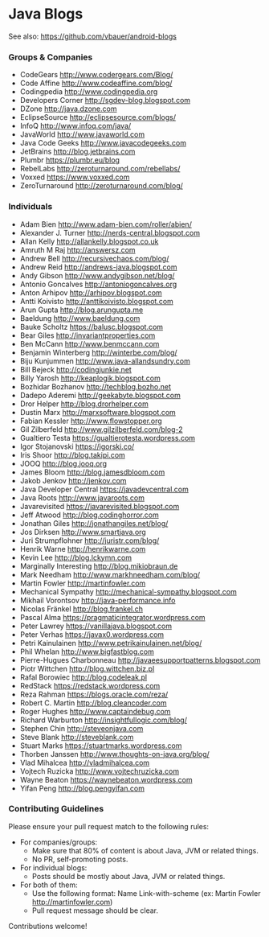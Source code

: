 # Java Blogs

See also: https://github.com/vbauer/android-blogs


### Groups & Companies

* CodeGears http://www.codergears.com/Blog/
* Code Affine http://www.codeaffine.com/blog/
* Codingpedia http://www.codingpedia.org
* Developers Corner http://sgdev-blog.blogspot.com
* DZone http://java.dzone.com
* EclipseSource http://eclipsesource.com/blogs/
* InfoQ http://www.infoq.com/java/
* JavaWorld http://www.javaworld.com
* Java Code Geeks http://www.javacodegeeks.com
* JetBrains http://blog.jetbrains.com
* Plumbr https://plumbr.eu/blog
* RebelLabs http://zeroturnaround.com/rebellabs/
* Voxxed https://www.voxxed.com
* ZeroTurnaround http://zeroturnaround.com/blog/


### Individuals

* Adam Bien http://www.adam-bien.com/roller/abien/
* Alexander J. Turner http://nerds-central.blogspot.com
* Allan Kelly http://allankelly.blogspot.co.uk
* Amruth M Raj http://answersz.com
* Andrew Bell http://recursivechaos.com/blog/
* Andrew Reid http://andrews-java.blogspot.com
* Andy Gibson http://www.andygibson.net/blog/
* Antonio Goncalves http://antoniogoncalves.org
* Anton Arhipov http://arhipov.blogspot.com
* Antti Koivisto http://anttikoivisto.blogspot.com
* Arun Gupta http://blog.arungupta.me
* Baeldung http://www.baeldung.com
* Bauke Scholtz https://balusc.blogspot.com
* Bear Giles http://invariantproperties.com
* Ben McCann http://www.benmccann.com
* Benjamin Winterberg http://winterbe.com/blog/
* Biju Kunjummen http://www.java-allandsundry.com
* Bill Bejeck http://codingjunkie.net
* Billy Yarosh http://keaplogik.blogspot.com
* Bozhidar Bozhanov http://techblog.bozho.net
* Dadepo Aderemi http://geekabyte.blogspot.com
* Dror Helper http://blog.drorhelper.com
* Dustin Marx http://marxsoftware.blogspot.com
* Fabian Kessler http://www.flowstopper.org
* Gil Zilberfeld http://www.gilzilberfeld.com/blog-2
* Gualtiero Testa https://gualtierotesta.wordpress.com
* Igor Stojanovski https://igorski.co/
* Iris Shoor http://blog.takipi.com
* JOOQ http://blog.jooq.org
* James Bloom http://blog.jamesdbloom.com
* Jakob Jenkov http://jenkov.com
* Java Developer Central https://javadevcentral.com
* Java Roots http://www.javaroots.com
* Javarevisited https://javarevisited.blogspot.com
* Jeff Atwood http://blog.codinghorror.com
* Jonathan Giles http://jonathangiles.net/blog/
* Jos Dirksen http://www.smartjava.org
* Juri Strumpflohner http://juristr.com/blog/
* Henrik Warne http://henrikwarne.com
* Kevin Lee http://blog.lckymn.com
* Marginally Interesting http://blog.mikiobraun.de
* Mark Needham http://www.markhneedham.com/blog/
* Martin Fowler http://martinfowler.com
* Mechanical Sympathy http://mechanical-sympathy.blogspot.com
* Mikhail Vorontsov http://java-performance.info
* Nicolas Fränkel http://blog.frankel.ch
* Pascal Alma https://pragmaticintegrator.wordpress.com
* Peter Lawrey https://vanillajava.blogspot.com
* Peter Verhas https://javax0.wordpress.com
* Petri Kainulainen http://www.petrikainulainen.net/blog/
* Phil Whelan http://www.bigfastblog.com
* Pierre-Hugues Charbonneau http://javaeesupportpatterns.blogspot.com
* Piotr Wittchen http://blog.wittchen.biz.pl
* Rafal Borowiec http://blog.codeleak.pl
* RedStack https://redstack.wordpress.com
* Reza Rahman https://blogs.oracle.com/reza/
* Robert C. Martin http://blog.cleancoder.com
* Roger Hughes http://www.captaindebug.com
* Richard Warburton http://insightfullogic.com/blog/
* Stephen Chin http://steveonjava.com
* Steve Blank http://steveblank.com
* Stuart Marks https://stuartmarks.wordpress.com
* Thorben Janssen http://www.thoughts-on-java.org/blog/
* Vlad Mihalcea http://vladmihalcea.com
* Vojtech Ruzicka http://www.vojtechruzicka.com
* Wayne Beaton https://waynebeaton.wordpress.com
* Yifan Peng http://blog.pengyifan.com


### Contributing Guidelines

Please ensure your pull request match to the following rules:

* For companies/groups:
    * Make sure that 80% of content is about Java, JVM or related things.
    * No PR, self-promoting posts.
* For individual blogs:
    * Posts should be mostly about Java, JVM or related things.
* For both of them:
    * Use the following format: Name Link-with-scheme
      (ex: Martin Fowler http://martinfowler.com)
    * Pull request message should be clear.

Contributions welcome!

